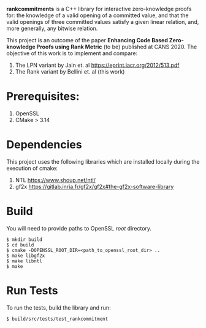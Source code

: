 **rankcommitments** is a C++ library for interactive zero-knowledge proofs for: the knowledge of a valid opening of a 
committed value, and that the valid openings of three committed values satisfy a given linear relation, and, more 
generally, any bitwise relation.

This project is an outcome of the paper __Enhancing Code Based Zero-knowledge Proofs using Rank Metric__ (to be) published at 
CANS 2020. The objective of this work is to implement and compare:
1. The LPN variant by Jain et. al https://eprint.iacr.org/2012/513.pdf
2. The Rank variant by Bellini et. al (this work)

# Prerequisites:
1. OpenSSL
2. CMake > 3.14

# Dependencies
This project uses the following libraries which are installed locally during the execution of cmake:

1. NTL https://www.shoup.net/ntl/
2. gf2x https://gitlab.inria.fr/gf2x/gf2x#the-gf2x-software-library

# Build
You will need to provide paths to OpenSSL _root_ directory.

````
$ mkdir build
$ cd build
$ cmake -DOPENSSL_ROOT_DIR=<path_to_openssl_root_dir> ..
$ make libgf2x
$ make libntl
$ make
````
# Run Tests
To run the tests, build the library and run:

````
$ build/src/tests/test_rankcommitment
````
